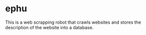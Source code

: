 # ephu
This is a web scrapping robot that crawls websites and stores the description of the website into a database.
